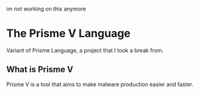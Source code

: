 im not working on this anymore 

# The Prisme V Language
Variant of Prisme Language, a project that I took a break from.
## What is Prisme V
Prisme V is a tool that aims to make malware production easier and faster.
